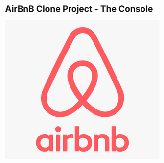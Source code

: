 # AirBnB Clone Project - The Console
![AirBnB Logo](https://github.com/habeebdindi/AirBnB_clone/blob/master/AirBnB_Logo/Logo.png)
&nbsp;&nbsp;&nbsp;&nbsp;&nbsp;&nbsp;
